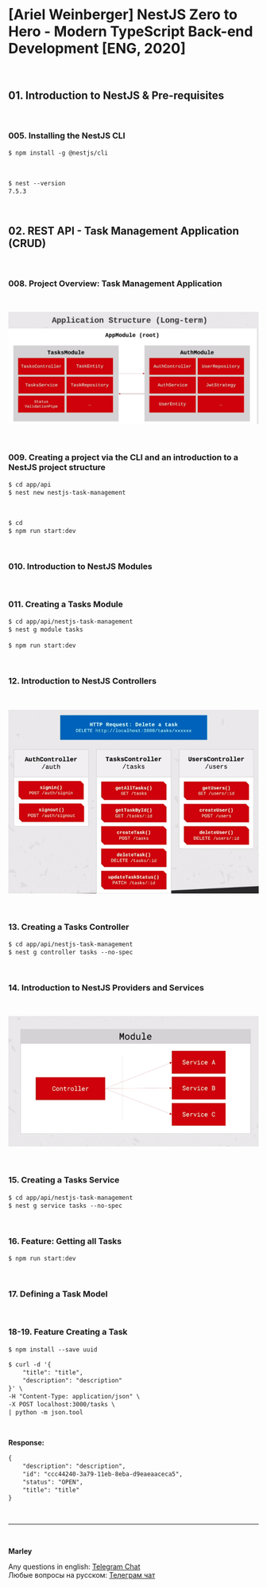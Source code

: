 # [Ariel Weinberger] NestJS Zero to Hero - Modern TypeScript Back-end Development [ENG, 2020]

<br/>

## 01. Introduction to NestJS & Pre-requisites

<br/>

### 005. Installing the NestJS CLI

    $ npm install -g @nestjs/cli

<br/>

    $ nest --version
    7.5.3


<br/>

## 02. REST API - Task Management Application (CRUD)

<br/>

### 008. Project Overview: Task Management Application

<br/>

![Application](/img/pic-m01-p01.png?raw=true)

<br/>

### 009. Creating a project via the CLI and an introduction to a NestJS project structure

    $ cd app/api
    $ nest new nestjs-task-management

<br/>

    $ cd 
    $ npm run start:dev

<br/>

### 010. Introduction to NestJS Modules

<br/>

### 011. Creating a Tasks Module

    $ cd app/api/nestjs-task-management
    $ nest g module tasks

    $ npm run start:dev


<br/>

### 12. Introduction to NestJS Controllers

<br/>

![Application](/img/pic-m01-p02.png?raw=true)

<br/>

### 13. Creating a Tasks Controller

    $ cd app/api/nestjs-task-management
    $ nest g controller tasks --no-spec


<br/>

### 14. Introduction to NestJS Providers and Services


<br/>

![Application](/img/pic-m01-p03.png?raw=true)


<br/>

### 15. Creating a Tasks Service

    $ cd app/api/nestjs-task-management
    $ nest g service tasks --no-spec

<br/>

### 16. Feature: Getting all Tasks


    $ npm run start:dev

<br/>

### 17. Defining a Task Model

<br/>

### 18-19. Feature Creating a Task

    $ npm install --save uuid


```
$ curl -d '{
    "title": "title",
    "description": "description"
}' \
-H "Content-Type: application/json" \
-X POST localhost:3000/tasks \
| python -m json.tool
```

<br/>

**Response:**

```
{
    "description": "description",
    "id": "ccc44240-3a79-11eb-8eba-d9eaeaaceca5",
    "status": "OPEN",
    "title": "title"
}
```


<br/>

---

<br/>

**Marley**

Any questions in english: <a href="https://jsdev.org/chat/">Telegram Chat</a>  
Любые вопросы на русском: <a href="https://jsdev.ru/chat/">Телеграм чат</a>
